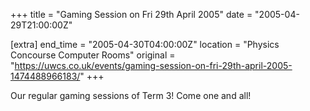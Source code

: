 +++
title = "Gaming Session on Fri 29th April 2005"
date = "2005-04-29T21:00:00Z"

[extra]
end_time = "2005-04-30T04:00:00Z"
location = "Physics Concourse Computer Rooms"
original = "https://uwcs.co.uk/events/gaming-session-on-fri-29th-april-2005-1474488966183/"
+++

Our regular gaming sessions of Term 3\! Come one and all\!

